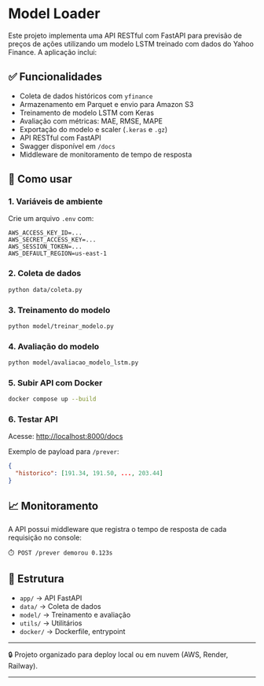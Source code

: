 # Model Loader

Este projeto implementa uma API RESTful com FastAPI para previsão de preços de ações utilizando um modelo LSTM treinado com dados do Yahoo Finance. A aplicação inclui:

## ✅ Funcionalidades
- Coleta de dados históricos com `yfinance`
- Armazenamento em Parquet e envio para Amazon S3
- Treinamento de modelo LSTM com Keras
- Avaliação com métricas: MAE, RMSE, MAPE
- Exportação do modelo e scaler (`.keras` e `.gz`)
- API RESTful com FastAPI
- Swagger disponível em `/docs`
- Middleware de monitoramento de tempo de resposta

## 🚀 Como usar

### 1. Variáveis de ambiente
Crie um arquivo `.env` com:
```env
AWS_ACCESS_KEY_ID=...
AWS_SECRET_ACCESS_KEY=...
AWS_SESSION_TOKEN=...
AWS_DEFAULT_REGION=us-east-1
```

### 2. Coleta de dados
```bash
python data/coleta.py
```

### 3. Treinamento do modelo
```bash
python model/treinar_modelo.py
```

### 4. Avaliação do modelo
```bash
python model/avaliacao_modelo_lstm.py
```

### 5. Subir API com Docker
```bash
docker compose up --build
```

### 6. Testar API
Acesse: [http://localhost:8000/docs](http://localhost:8000/docs)

Exemplo de payload para `/prever`:
```json
{
  "historico": [191.34, 191.50, ..., 203.44]
}
```

## 📈 Monitoramento
A API possui middleware que registra o tempo de resposta de cada requisição no console:
```
⏱️ POST /prever demorou 0.123s
```

## 📂 Estrutura
- `app/` → API FastAPI
- `data/` → Coleta de dados
- `model/` → Treinamento e avaliação
- `utils/` → Utilitários
- `docker/` → Dockerfile, entrypoint

---

🔒 Projeto organizado para deploy local ou em nuvem (AWS, Render, Railway).

---